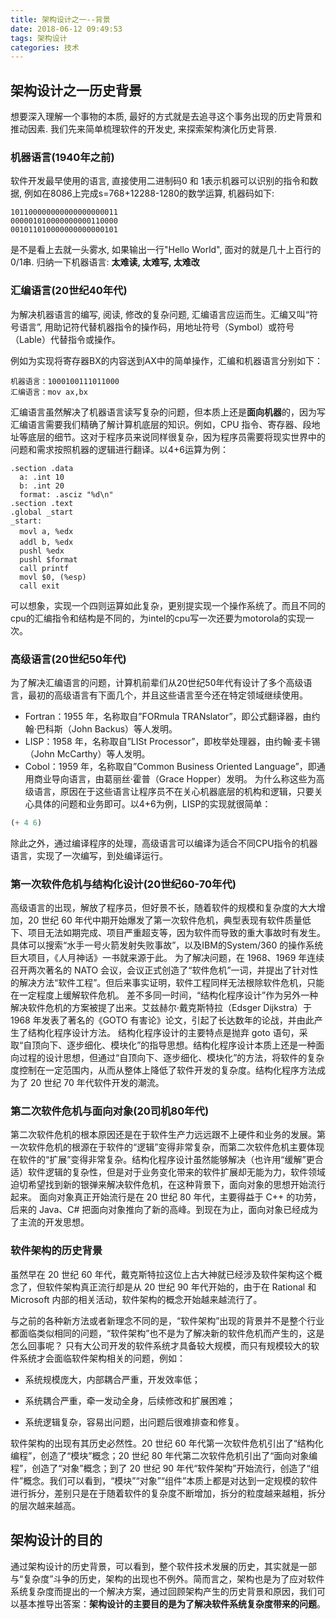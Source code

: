 ```yaml
---
title: 架构设计之一--背景
date: 2018-06-12 09:49:53
tags: 架构设计
categories: 技术
---
```


## 架构设计**之一**历史背景

想要深入理解一个事物的本质, 最好的方式就是去追寻这个事务出现的历史背景和推动因素. 我们先来简单梳理软件的开发史, 来探索架构演化历史背景.

### 机器语言(1940年之前)

软件开发最早使用的语言, 直接使用二进制码0 和 1表示机器可以识别的指令和数据, 例如在8086上完成s=768+12288-1280的数学运算, 机器码如下:

```
101100000000000000000011
000001010000000000110000
001011010000000000000101
```

是不是看上去就一头雾水, 如果输出一行"Hello World", 面对的就是几十上百行的0/1串. 归纳一下机器语言: **太难读, 太难写, 太难改**

<!--more-->

### 汇编语言(20世纪40年代)

为解决机器语言的编写, 阅读, 修改的复杂问题, 汇编语言应运而生。汇编又叫“符号语言”, 用助记符代替机器指令的操作码，用地址符号（Symbol）或符号（Lable）代替指令或操作。

例如为实现将寄存器BX的内容送到AX中的简单操作，汇编和机器语言分别如下：

```
机器语言：1000100111011000
汇编语言：mov ax,bx
```

汇编语言虽然解决了机器语言读写复杂的问题，但本质上还是**面向机器**的，因为写汇编语言需要我们精确了解计算机底层的知识。例如，CPU 指令、寄存器、段地址等底层的细节。这对于程序员来说同样很复杂，因为程序员需要将现实世界中的问题和需求按照机器的逻辑进行翻译。以4+6运算为例：

```
.section .data
  a: .int 10
  b: .int 20
  format: .asciz "%d\n"
.section .text
.global _start
_start:
  movl a, %edx　　
  addl b, %edx　　
  pushl %edx
  pushl $format
  call printf
  movl $0, (%esp)
  call exit
```

可以想象，实现一个四则运算如此复杂，更别提实现一个操作系统了。而且不同的cpu的汇编指令和结构是不同的，为intel的cpu写一次还要为motorola的实现一次。

### 高级语言(20世纪50年代)
为了解决汇编语言的问题，计算机前辈们从20世纪50年代有设计了多个高级语言，最初的高级语言有下面几个，并且这些语言至今还在特定领域继续使用。
- Fortran：1955 年，名称取自”FORmula TRANslator”，即公式翻译器，由约翰·巴科斯（John Backus）等人发明。
- LISP：1958 年，名称取自”LISt Processor”，即枚举处理器，由约翰·麦卡锡（John McCarthy）等人发明。
- Cobol：1959 年，名称取自”Common Business Oriented Language”，即通用商业导向语言，由葛丽丝·霍普（Grace Hopper）发明。
为什么称这些为高级语言，原因在于这些语言让程序员不在关心机器底层的机构和逻辑，只要关心具体的问题和业务即可。以4+6为例，LISP的实现就很简单：
```lisp
(+ 4 6)
```
除此之外，通过编译程序的处理，高级语言可以编译为适合不同CPU指令的机器语言，实现了一次编写，到处编译运行。

### 第一次软件危机与结构化设计(20世纪60-70年代)
高级语言的出现，解放了程序员，但好景不长，随着软件的规模和复杂度的大大增加，20 世纪 60 年代中期开始爆发了第一次软件危机，典型表现有软件质量低下、项目无法如期完成、项目严重超支等，因为软件而导致的重大事故时有发生。
具体可以搜索“水手一号火箭发射失败事故”，以及IBM的System/360 的操作系统巨大项目，《人月神话》一书就来源于此。
为了解决问题，在 1968、1969 年连续召开两次著名的 NATO 会议，会议正式创造了“软件危机”一词，并提出了针对性的解决方法“软件工程”。但后来事实证明，软件工程同样无法根除软件危机，只能在一定程度上缓解软件危机。
差不多同一时间，“结构化程序设计”作为另外一种解决软件危机的方案被提了出来。艾兹赫尔·戴克斯特拉（Edsger Dijkstra）于 1968 年发表了著名的《GOTO 有害论》论文，引起了长达数年的论战，并由此产生了结构化程序设计方法。
结构化程序设计的主要特点是抛弃 goto 语句，采取“自顶向下、逐步细化、模块化”的指导思想。结构化程序设计本质上还是一种面向过程的设计思想，但通过“自顶向下、逐步细化、模块化”的方法，将软件的复杂度控制在一定范围内，从而从整体上降低了软件开发的复杂度。结构化程序方法成为了 20 世纪 70 年代软件开发的潮流。
### 第二次软件危机与面向对象(20司机80年代)
第二次软件危机的根本原因还是在于软件生产力远远跟不上硬件和业务的发展。第一次软件危机的根源在于软件的“逻辑”变得非常复杂，而第二次软件危机主要体现在软件的“扩展”变得非常复杂。结构化程序设计虽然能够解决（也许用“缓解”更合适）软件逻辑的复杂性，但是对于业务变化带来的软件扩展却无能为力，软件领域迫切希望找到新的银弹来解决软件危机，在这种背景下，面向对象的思想开始流行起来。
面向对象真正开始流行是在 20 世纪 80 年代，主要得益于 C++ 的功劳，后来的 Java、C# 把面向对象推向了新的高峰。到现在为止，面向对象已经成为了主流的开发思想。
### 软件架构的历史背景
虽然早在 20 世纪 60 年代，戴克斯特拉这位上古大神就已经涉及软件架构这个概念了，但软件架构真正流行却是从 20 世纪 90 年代开始的，由于在 Rational 和 Microsoft 内部的相关活动，软件架构的概念开始越来越流行了。

与之前的各种新方法或者新理念不同的是，“软件架构”出现的背景并不是整个行业都面临类似相同的问题，“软件架构”也不是为了解决新的软件危机而产生的，这是怎么回事呢？
只有大公司开发的软件系统才具备较大规模，而只有规模较大的软件系统才会面临软件架构相关的问题，例如：

- 系统规模庞大，内部耦合严重，开发效率低；

- 系统耦合严重，牵一发动全身，后续修改和扩展困难；

- 系统逻辑复杂，容易出问题，出问题后很难排查和修复。

软件架构的出现有其历史必然性。20 世纪 60 年代第一次软件危机引出了“结构化编程”，创造了“模块”概念；20 世纪 80 年代第二次软件危机引出了“面向对象编程”，创造了“对象”概念；到了 20 世纪 90 年代“软件架构”开始流行，创造了“组件”概念。我们可以看到，“模块”“对象”“组件”本质上都是对达到一定规模的软件进行拆分，差别只是在于随着软件的复杂度不断增加，拆分的粒度越来越粗，拆分的层次越来越高。
## 架构设计的目的

通过架构设计的历史背景，可以看到，整个软件技术发展的历史，其实就是一部与“复杂度”斗争的历史，架构的出现也不例外。简而言之，架构也是为了应对软件系统复杂度而提出的一个解决方案，通过回顾架构产生的历史背景和原因，我们可以基本推导出答案：**架构设计的主要目的是为了解决软件系统复杂度带来的问题**。